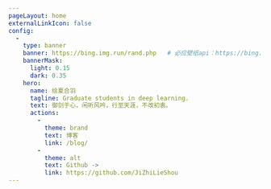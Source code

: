```yaml
---
pageLayout: home
externalLinkIcon: false
config:
  -
    type: banner
    banner: https://bing.img.run/rand.php   # 必应壁纸api：https://bing.img.run/api.html
    bannerMask:
      light: 0.15
      dark: 0.35
    hero:
      name: 绘夏合羽
      tagline: Graduate students in deep learning.
      text: 御剑于心，闲听风吟，行至天涯，不改初衷。
      actions:
        -
          theme: brand
          text: 博客
          link: /blog/
        -
          theme: alt
          text: Github ->
          link: https://github.com/JiZhiLieShou
---
```


